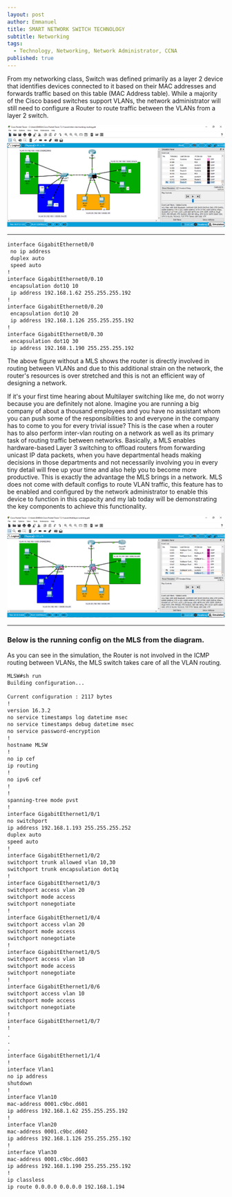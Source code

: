 ```yaml
---
layout: post
author: Emmanuel
title: SMART NETWORK SWITCH TECHNOLOGY
subtitle: Networking
tags:
  - Technology, Networking, Network Administrator, CCNA
published: true
---
```


From my networking class, Switch was defined primarily as a layer 2 device that identifies devices connected to it based on their MAC addresses and forwards traffic based on this table (MAC Address table). While a majority of the Cisco based switches support VLANs, the network administrator will still need to configure a Router to route traffic between the VLANs from a layer 2 switch.

![INTER-VLAN ROUTING](../img/inter-vlan-routing.PNG "Router on a Stick Lab setup")

***

~~~
interface GigabitEthernet0/0
 no ip address
 duplex auto
 speed auto
!
interface GigabitEthernet0/0.10
 encapsulation dot1Q 10
 ip address 192.168.1.62 255.255.255.192
!
interface GigabitEthernet0/0.20
 encapsulation dot1Q 20
 ip address 192.168.1.126 255.255.255.192
!
interface GigabitEthernet0/0.30
 encapsulation dot1Q 30
 ip address 192.168.1.190 255.255.255.192
 ~~~
 
The above figure without a MLS shows the router is directly involved in routing between VLANs and due to this additional strain on the network, the router's resources is over stretched and this is not an efficient way of designing a network. 

If it's your first time hearing about Multilayer switching like me, do not worry because you are definitely not alone. Imagine you are running a big company of about a thousand employees and you have no assistant whom you can push some of the responsibilities to and everyone in the company has to come to you for every trivial issue? This is the case when a router has to also perform inter-vlan routing on a network as well as its primary task of routing traffic between networks. Basically, a MLS enables hardware-based Layer 3 switching to offload routers from forwarding unicast IP data packets, when you have departmental heads making decisions in those departments and not necessarily involving you in every tiny detail will free up your time and also help you to become more productive. This is exactly the advantage the MLS brings in a network.
MLS does not come with default configs to route VLAN traffic, this feature has to be enabled and configured by the network administrator to enable this device to function in this capacity and my lab today will be demonstrating the key components to achieve this functionality.


![MULTI-LAYER SWITCHING](../img/multi-layer-switching.PNG "Resetting the device")

***

### Below is the running config on the MLS from the diagram.

As you can see in the simulation, the Router is not involved in the ICMP routing between VLANs, the MLS switch takes care of all the VLAN routing.

~~~
MLSW#sh run
Building configuration...

Current configuration : 2117 bytes
!
version 16.3.2
no service timestamps log datetime msec
no service timestamps debug datetime msec
no service password-encryption
!
hostname MLSW
!
no ip cef
ip routing
!
no ipv6 cef
!
!
spanning-tree mode pvst
!
interface GigabitEthernet1/0/1
no switchport
ip address 192.168.1.193 255.255.255.252
duplex auto
speed auto
!
interface GigabitEthernet1/0/2
switchport trunk allowed vlan 10,30
switchport trunk encapsulation dot1q
!
interface GigabitEthernet1/0/3
switchport access vlan 20
switchport mode access
switchport nonegotiate
!
interface GigabitEthernet1/0/4
switchport access vlan 20
switchport mode access
switchport nonegotiate
!
interface GigabitEthernet1/0/5
switchport access vlan 10
switchport mode access
switchport nonegotiate
!
interface GigabitEthernet1/0/6
switchport access vlan 10
switchport mode access
switchport nonegotiate
!
interface GigabitEthernet1/0/7
!
.
.
.
interface GigabitEthernet1/1/4
!
interface Vlan1
no ip address
shutdown
!
interface Vlan10
mac-address 0001.c9bc.d601
ip address 192.168.1.62 255.255.255.192
!
interface Vlan20
mac-address 0001.c9bc.d602
ip address 192.168.1.126 255.255.255.192
!
interface Vlan30
mac-address 0001.c9bc.d603
ip address 192.168.1.190 255.255.255.192
!
ip classless
ip route 0.0.0.0 0.0.0.0 192.168.1.194 
~~~